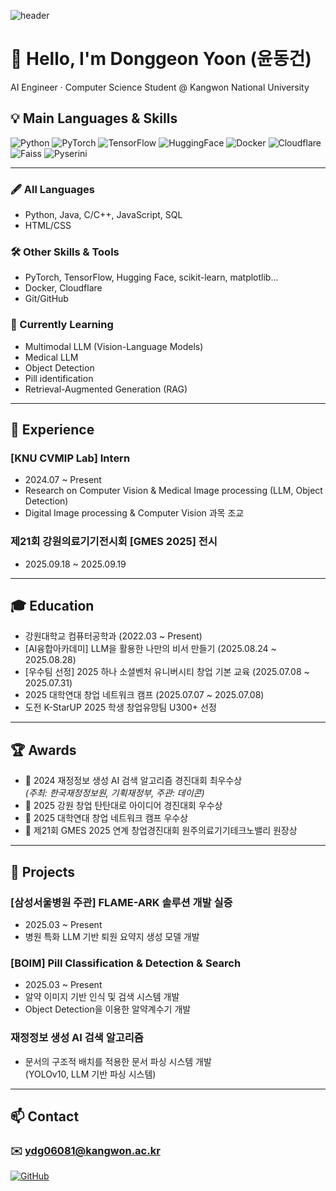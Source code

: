 ![header](https://capsule-render.vercel.app/api?type=waving&color=0:2496ED,100:F38020&height=200&section=header&text=Donggeon%20Yoon&fontSize=45&fontColor=ffffff&animation=fadeIn&fontAlignY=35)
# 👋 Hello, I'm Donggeon Yoon (윤동건)
AI Engineer · Computer Science Student @ Kangwon National University

<!-- 기술 스택 배지 -->
## 💡 Main Languages & Skills
![Python](https://img.shields.io/badge/Python-3776AB?style=for-the-badge&logo=python&logoColor=white)
![PyTorch](https://img.shields.io/badge/PyTorch-EE4C2C?style=for-the-badge&logo=pytorch&logoColor=white)
![TensorFlow](https://img.shields.io/badge/TensorFlow-FF6F00?style=for-the-badge&logo=tensorflow&logoColor=white)
![HuggingFace](https://img.shields.io/badge/HuggingFace-FFD21E?style=for-the-badge&logo=huggingface&logoColor=black)
![Docker](https://img.shields.io/badge/Docker-2496ED?style=for-the-badge&logo=docker&logoColor=white)
![Cloudflare](https://img.shields.io/badge/Cloudflare-F38020?style=for-the-badge&logo=cloudflare&logoColor=white)
![Faiss](https://img.shields.io/badge/Faiss-005571?style=for-the-badge&logo=database&logoColor=white)
![Pyserini](https://img.shields.io/badge/Pyserini-4B8BBE?style=for-the-badge&logo=python&logoColor=white)


---

### 🖋️ All Languages
- Python, Java, C/C++, JavaScript, SQL  
- HTML/CSS

### 🛠️ Other Skills & Tools
- PyTorch, TensorFlow, Hugging Face, scikit-learn, matplotlib...  
- Docker, Cloudflare 
- Git/GitHub 

### 🚀 Currently Learning
- Multimodal LLM (Vision-Language Models)
- Medical LLM 
- Object Detection
- Pill identification
- Retrieval-Augmented Generation (RAG)

---

## 🏢 Experience

### [KNU CVMIP Lab] Intern
- 2024.07 ~ Present  
- Research on Computer Vision & Medical Image processing (LLM, Object Detection)  
- Digital Image processing & Computer Vision 과목 조교

### 제21회 강원의료기기전시회 [GMES 2025] 전시
- 2025.09.18 ~ 2025.09.19  

---

## 🎓 Education

- 강원대학교 컴퓨터공학과 (2022.03 ~ Present)  
- [AI융합아카데미] LLM을 활용한 나만의 비서 만들기 (2025.08.24 ~ 2025.08.28)  
- [우수팀 선정] 2025 하나 소셜벤처 유니버시티 창업 기본 교육 (2025.07.08 ~ 2025.07.31)  
- 2025 대학연대 창업 네트워크 캠프 (2025.07.07 ~ 2025.07.08)  
- 도전 K-StarUP 2025 학생 창업유망팀 U300+ 선정  

---

## 🏆 Awards

- 🥇 2024 재정정보 생성 AI 검색 알고리즘 경진대회 최우수상  
  *(주최: 한국재정정보원, 기획재정부, 주관: 데이콘)*  
- 🥈 2025 강원 창업 탄탄대로 아이디어 경진대회 우수상  
- 🥈 2025 대학연대 창업 네트워크 캠프 우수상  
- 🏅 제21회 GMES 2025 연계 창업경진대회 원주의료기기테크노밸리 원장상  

---

## 🚀 Projects

### [삼성서울병원 주관] FLAME-ARK 솔루션 개발 실증
- 2025.03 ~ Present  
- 병원 특화 LLM 기반 퇴원 요약지 생성 모델 개발  

### [BOIM] Pill Classification & Detection & Search
- 2025.03 ~ Present  
- 알약 이미지 기반 인식 및 검색 시스템 개발
- Object Detection을 이용한 알약계수기 개발  

### 재정정보 생성 AI 검색 알고리즘
- 문서의 구조적 배치를 적용한 문서 파싱 시스템 개발  
  (YOLOv10, LLM 기반 파싱 시스템)  

---

## 📫 Contact


### ✉️ ydg06081@kangwon.ac.kr

[![GitHub](https://img.shields.io/badge/GitHub-181717?style=for-the-badge&logo=github&logoColor=white)](https://github.com/ydg06081)
